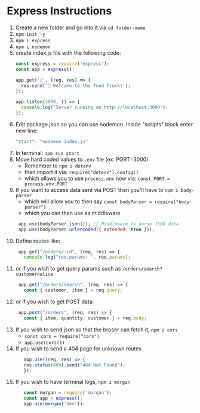 # Express Instructions

1. Create a new folder and go into it via `cd folder-name`
1. `npm init -y`
1. `npm i express`
1. `npm i nodemon`
1. create index.js file with the following code:
    ```js
    const express = require('express');
    const app = express();

    app.get('/', (req, res) => {
      res.send('🚚 Welcome to the Food Truck!');
    });

    app.listen(3000, () => {
      console.log('Server running on http://localhost:3000');
    });
    ```
1. Edit package.json so you can use nodemon.  Inside "scripts" block enter new line:
    ```js
    "start": "nodemon index.js"
    ```
1. In terminal: `npm run start`
1. Move hard coded values to `.env` file (ex: PORT=3000)
   - Remember to `npm i dotenv`
   - then import it via: `require("dotenv").config()`
   - which allows you to use `process.env` now via:  `const PORT = process.env.PORT`
1. If you want to access data sent via POST then you'll have to `npm i body-parser`
   - which will allow you to then say `const bodyParser = require("body-parser")`
   - which you can then use as middleware
    ```js
     app.use(bodyParser.json()); // Middleware to parse JSON data
     app.use(bodyParser.urlencoded({ extended: true }));
    ```
1. Define routes like:
   ```js
    app.get("/orders/:id", (req, res) => {
      console.log("req.params: ", req.params);
   ```
1. or if you wish to get query params such as `/orders/search?customer=alice`
   ```js
    app.get("/orders/search", (req, res) => {
      const { customer, item } = req.query;
   ```
1. or if you wish to get POST data:
   ```js
    app.post("/orders", (req, res) => {
      const { item, quantity, customer } = req.body;
   ```
1. If you wish to send json so that the broser can fetch it, `npm i cors`
   - `const cors = require("cors")`
   - `app.use(cors())`
1. If you wish to send a 404 page for unknown routes
   ```js
      app.use((req, res) => {
      res.status(404).send("404 Not Found");
      });
   ```
1. If you wish to have terminal logs, `npm i morgan`
   ```js
      const morgan = require('morgan');
      const app = express();
      app.use(morgan('dev'));  
   ``` 